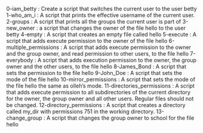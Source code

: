 0-iam_betty : Create a script that switches the current user to the user betty
1-who_am_i : A script that prints the effective username of the current user.
2-groups : A script that prints all the groups the current user is part of
3-new_owner : a script that changes the owner of the file hello to the user betty
4-empty : A script that creates an empty file called hello
5-execute : A script that adds execute permission to the owner of the file hello
6-multiple_permissions : A script that adds execute permission to the owner and the group owner, and read permission to other users, to the file hello
7-everybody : A script that adds execution permission to the owner, the group owner and the other users, to the file hello
8-James_Bond : A script that sets the permission to the file hello
9-John_Doe : A script that sets the mode of the file hello
10-mirror_permissions : A  script that sets the mode of the file hello the same as olleh’s mode.
11-directories_permissions : A script that adds execute permission to all subdirectories of the current directory for the owner, the group owner and all other users. Regular files should not be changed.
12-directory_permissions : A script that creates a directory called my_dir with permissions 751 in the working directory.
13-change_group : A script that changes the group owner to school for the file hello
